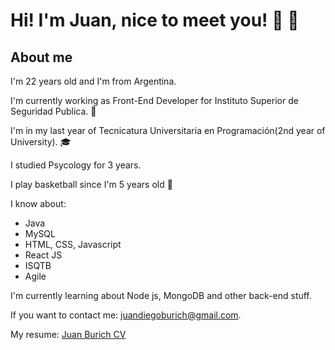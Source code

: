 # Hi! I'm Juan, nice to meet you! 👋 👋
## About me 

I'm 22 years old and I'm from Argentina.

I'm currently working as Front-End Developer for Instituto Superior de Seguridad Publica. 👮

I'm in my last year of Tecnicatura Universitaria en Programación(2nd year of University). 🎓

I studied Psycology for 3 years.

I play basketball since I'm 5 years old 🏀

I know about:
* Java
* MySQL
* HTML, CSS, Javascript
* React JS
* ISQTB
* Agile

I'm currently learning about Node js, MongoDB and other back-end stuff.

If you want to contact me: juandiegoburich@gmail.com.

My resume: [Juan Burich CV](https://drive.google.com/file/d/1h3Toet8_tWgOS5br-CHyV8qKTB9R5uj9/view?usp=sharing)
